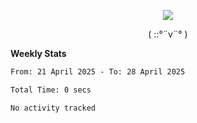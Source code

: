 <p align="center">
<img src= "https://github.com/web-Nuo/web-Nuo/blob/master/assets/88x31button2_magnified.gif?raw=true"/>
</p>
<p align="center">( ::°¨v¨° )</p>

**Weekly Stats**

<!--START_SECTION:waka-->

```txt
From: 21 April 2025 - To: 28 April 2025

Total Time: 0 secs

No activity tracked
```

<!--END_SECTION:waka-->
